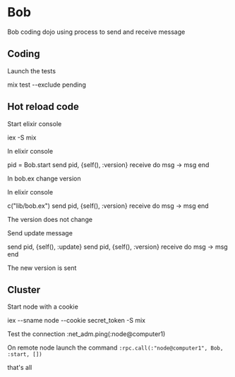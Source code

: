 # Bob

Bob coding dojo using process to send and receive message

## Coding

Launch the tests

  mix test --exclude pending

## Hot reload code

Start elixir console

  iex -S mix

In elixir console

  pid = Bob.start
  send pid, {self(), :version}
  receive do msg -> msg end

In bob.ex change version

In elixir console

  c("lib/bob.ex")
  send pid, {self(), :version}
  receive do msg -> msg end

The version does not change

Send update message

  send pid, {self(), :update}
  send pid, {self(), :version}
  receive do msg -> msg end

The new version is sent

## Cluster

Start node with a cookie

  iex --sname node --cookie secret_token -S mix

Test the connection
  :net_adm.ping(:node@computer1)

On remote node launch the command `:rpc.call(:"node@computer1", Bob, :start, [])`

  that's all